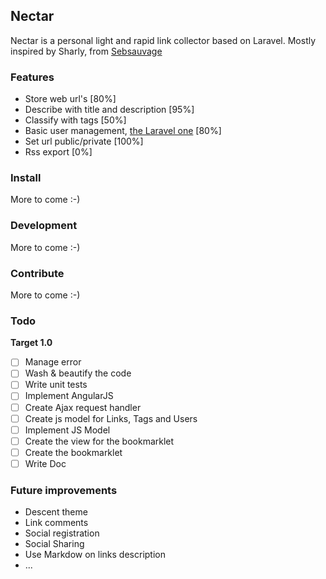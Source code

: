 ## Nectar

Nectar is a personal light and rapid link collector based on Laravel.
Mostly inspired by Sharly, from [Sebsauvage](http://sebsauvage.net/)

### Features
- Store web url's [80%]
- Describe with title and description [95%]
- Classify with tags [50%]
- Basic user management, [the Laravel one](http://laravel.com/docs/master/authentication) [80%]
- Set url public/private [100%]
- Rss export [0%]

### Install
More to come :-)

### Development
More to come :-)

### Contribute
More to come :-)

### Todo
**Target 1.0**
- [ ] Manage error
- [ ] Wash & beautify the code
- [ ] Write unit tests
- [ ] Implement AngularJS
- [ ] Create Ajax request handler
- [ ] Create js model for Links, Tags and Users
- [ ] Implement JS Model
- [ ] Create the view for the bookmarklet
- [ ] Create the bookmarklet
- [ ] Write Doc

### Future improvements
- Descent theme
- Link comments
- Social registration
- Social Sharing
- Use Markdow on links description
- ...